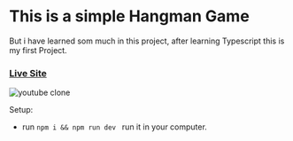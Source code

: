 # This is a simple Hangman Game

But i have learned som much in this project, after learning Typescript this is my first Project.

### [Live Site](https://hanging-man-game.netlify.app/)

![youtube clone](https://i.postimg.cc/j5fqYVkL/Screenshot-2023-03-31-170129.png)


Setup: 
- run ```npm i && npm run dev ``` run it in your computer.
